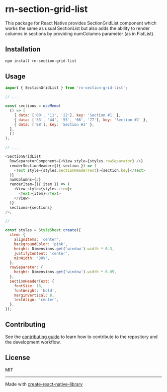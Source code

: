 # rn-section-grid-list

This package for React Native provides SectionGridList component which works the same as usual SectionList but also adds the ability to render columns in sections by providing numColumns parameter (as in FlatList).

## Installation

```sh
npm install rn-section-grid-list
```

## Usage

```js
import { SectionGridList } from 'rn-section-grid-list';

// ...

const sections = useMemo(
  () => [
    { data: ['00', '11', '22'], key: 'Section #1' },
    { data: ['33', '44', '55', '66', '77'], key: 'Section #2' },
    { data: ['88'], key: 'Section #3' },
  ],
  []
);

// ...

<SectionGridList
  RowSeparatorComponent={<View style={styles.rowSeparator} />}
  renderSectionHeader={({ section }) => (
    <Text style={styles.sectionHeaderText}>{section.key}</Text>
  )}
  numColumns={3}
  renderItem={({ item }) => (
    <View style={styles.item}>
      <Text>{item}</Text>
    </View>
  )}
  sections={sections}
/>;

// ...

const styles = StyleSheet.create({
  item: {
    alignItems: 'center',
    backgroundColor: 'pink',
    height: Dimensions.get('window').width * 0.3,
    justifyContent: 'center',
    minWidth: '30%',
  },
  rowSeparator: {
    height: Dimensions.get('window').width * 0.05,
  },
  sectionHeaderText: {
    fontSize: 16,
    fontWeight: 'bold',
    marginVertical: 8,
    textAlign: 'center',
  },
});
```

## Contributing

See the [contributing guide](CONTRIBUTING.md) to learn how to contribute to the repository and the development workflow.

## License

MIT

---

Made with [create-react-native-library](https://github.com/callstack/react-native-builder-bob)
